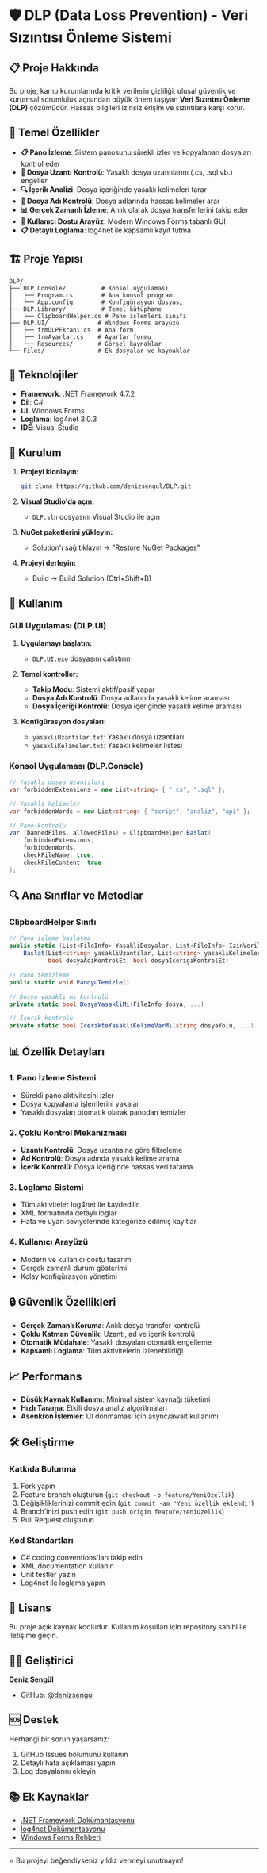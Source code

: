 # 🛡️ DLP (Data Loss Prevention) - Veri Sızıntısı Önleme Sistemi

## 📋 Proje Hakkında

Bu proje, kamu kurumlarında kritik verilerin gizliliği, ulusal güvenlik ve kurumsal sorumluluk açısından büyük önem taşıyan **Veri Sızıntısı Önleme (DLP)** çözümüdür. Hassas bilgileri izinsiz erişim ve sızıntılara karşı korur.

## 🎯 Temel Özellikler

- **📋 Pano İzleme**: Sistem panosunu sürekli izler ve kopyalanan dosyaları kontrol eder
- **🚫 Dosya Uzantı Kontrolü**: Yasaklı dosya uzantılarını (.cs, .sql vb.) engeller
- **🔍 İçerik Analizi**: Dosya içeriğinde yasaklı kelimeleri tarar
- **📝 Dosya Adı Kontrolü**: Dosya adlarında hassas kelimeler arar
- **📊 Gerçek Zamanlı İzleme**: Anlık olarak dosya transferlerini takip eder
- **🎨 Kullanıcı Dostu Arayüz**: Modern Windows Forms tabanlı GUI
- **📋 Detaylı Loglama**: log4net ile kapsamlı kayıt tutma

## 🏗️ Proje Yapısı

```
DLP/
├── DLP.Console/          # Konsol uygulaması
│   ├── Program.cs        # Ana konsol programı
│   └── App.config        # Konfigürasyon dosyası
├── DLP.Library/          # Temel kütüphane
│   └── ClipboardHelper.cs # Pano işlemleri sınıfı
├── DLP.UI/              # Windows Forms arayüzü
│   ├── frmDLPEkrani.cs  # Ana form
│   ├── frmAyarlar.cs    # Ayarlar formu
│   └── Resources/       # Görsel kaynaklar
└── Files/               # Ek dosyalar ve kaynaklar
```

## 🔧 Teknolojiler

- **Framework**: .NET Framework 4.7.2
- **Dil**: C#
- **UI**: Windows Forms
- **Loglama**: log4net 3.0.3
- **IDE**: Visual Studio

## 🚀 Kurulum

1. **Projeyi klonlayın:**
   ```bash
   git clone https://github.com/denizsengul/DLP.git
   ```

2. **Visual Studio'da açın:**
   - `DLP.sln` dosyasını Visual Studio ile açın

3. **NuGet paketlerini yükleyin:**
   - Solution'ı sağ tıklayın → "Restore NuGet Packages"

4. **Projeyi derleyin:**
   - Build → Build Solution (Ctrl+Shift+B)

## 📖 Kullanım

### GUI Uygulaması (DLP.UI)

1. **Uygulamayı başlatın:**
   - `DLP.UI.exe` dosyasını çalıştırın

2. **Temel kontroller:**
   - **Takip Modu**: Sistemi aktif/pasif yapar
   - **Dosya Adı Kontrolü**: Dosya adlarında yasaklı kelime araması
   - **Dosya İçeriği Kontrolü**: Dosya içeriğinde yasaklı kelime araması

3. **Konfigürasyon dosyaları:**
   - `yasakliUzantilar.txt`: Yasaklı dosya uzantıları
   - `yasakliKelimeler.txt`: Yasaklı kelimeler listesi

### Konsol Uygulaması (DLP.Console)

```csharp
// Yasaklı dosya uzantıları
var forbiddenExtensions = new List<string> { ".cs", ".sql" };

// Yasaklı kelimeler
var forbiddenWords = new List<string> { "script", "analiz", "api" };

// Pano kontrolü
var (bannedFiles, allowedFiles) = ClipboardHelper.Baslat(
    forbiddenExtensions, 
    forbiddenWords, 
    checkFileName: true, 
    checkFileContent: true
);
```

## 🔍 Ana Sınıflar ve Metodlar

### ClipboardHelper Sınıfı

```csharp
// Pano izleme başlatma
public static (List<FileInfo> YasakliDosyalar, List<FileInfo> IzinVerilenDosyalar) 
    Baslat(List<string> yasakliUzantilar, List<string> yasakliKelimeler, 
           bool dosyaAdiKontrolEt, bool dosyaIcerigiKontrolEt)

// Pano temizleme
public static void PanoyuTemizle()

// Dosya yasaklı mı kontrolü
private static bool DosyaYasakliMi(FileInfo dosya, ...)

// İçerik kontrolü
private static bool IcerikteYasakliKelimeVarMi(string dosyaYolu, ...)
```

## 📊 Özellik Detayları

### 1. Pano İzleme Sistemi
- Sürekli pano aktivitesini izler
- Dosya kopyalama işlemlerini yakalar
- Yasaklı dosyaları otomatik olarak panodan temizler

### 2. Çoklu Kontrol Mekanizması
- **Uzantı Kontrolü**: Dosya uzantısına göre filtreleme
- **Ad Kontrolü**: Dosya adında yasaklı kelime arama
- **İçerik Kontrolü**: Dosya içeriğinde hassas veri tarama

### 3. Loglama Sistemi
- Tüm aktiviteler log4net ile kaydedilir
- XML formatında detaylı loglar
- Hata ve uyarı seviyelerinde kategorize edilmiş kayıtlar

### 4. Kullanıcı Arayüzü
- Modern ve kullanıcı dostu tasarım
- Gerçek zamanlı durum gösterimi
- Kolay konfigürasyon yönetimi

## 🔒 Güvenlik Özellikleri

- **Gerçek Zamanlı Koruma**: Anlık dosya transfer kontrolü
- **Çoklu Katman Güvenlik**: Uzantı, ad ve içerik kontrolü
- **Otomatik Müdahale**: Yasaklı dosyaları otomatik engelleme
- **Kapsamlı Loglama**: Tüm aktivitelerin izlenebilirliği

## 📈 Performans

- **Düşük Kaynak Kullanımı**: Minimal sistem kaynağı tüketimi
- **Hızlı Tarama**: Etkili dosya analiz algoritmaları
- **Asenkron İşlemler**: UI donmaması için async/await kullanımı

## 🛠️ Geliştirme

### Katkıda Bulunma
1. Fork yapın
2. Feature branch oluşturun (`git checkout -b feature/YeniOzellik`)
3. Değişikliklerinizi commit edin (`git commit -am 'Yeni özellik eklendi'`)
4. Branch'inizi push edin (`git push origin feature/YeniOzellik`)
5. Pull Request oluşturun

### Kod Standartları
- C# coding conventions'ları takip edin
- XML documentation kullanın
- Unit testler yazın
- Log4net ile loglama yapın

## 📝 Lisans

Bu proje açık kaynak kodludur. Kullanım koşulları için repository sahibi ile iletişime geçin.

## 👨‍💻 Geliştirici

**Deniz Şengül**
- GitHub: [@denizsengul](https://github.com/denizsengul)

## 🆘 Destek

Herhangi bir sorun yaşarsanız:
1. GitHub Issues bölümünü kullanın
2. Detaylı hata açıklaması yapın
3. Log dosyalarını ekleyin

## 📚 Ek Kaynaklar

- [.NET Framework Dokümantasyonu](https://docs.microsoft.com/en-us/dotnet/framework/)
- [log4net Dokümantasyonu](https://logging.apache.org/log4net/)
- [Windows Forms Rehberi](https://docs.microsoft.com/en-us/dotnet/desktop/winforms/)

---

⭐ Bu projeyi beğendiyseniz yıldız vermeyi unutmayın!